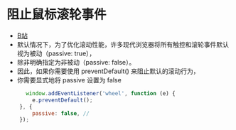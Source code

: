 # 阻止鼠标滚轮事件
- [B站](https://www.bilibili.com/video/BV1tU411U7ES)
- 默认情况下，为了优化滚动性能，许多现代浏览器将所有触控和滚轮事件默认视为被动（passive: true），
- 除非明确指定为非被动（passive: false）。
- 因此，如果你需要使用 preventDefault() 来阻止默认的滚动行为，
- 你需要显式地将 passive 设置为 false
```javascript
	  window.addEventListener('wheel', function (e) {
        e.preventDefault();
    }, {
        passive: false, // 
    });
```
